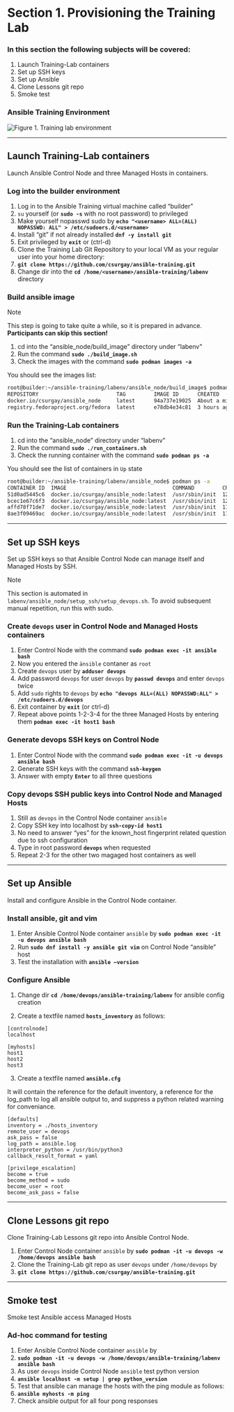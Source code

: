 # Section 1. Provisioning the Training Lab

### In this section the following subjects will be covered:

1.	Launch Training-Lab containers
2.	Set up SSH keys 
3.	Set up Ansible
4.	Clone Lessons git repo
5.	Smoke test

### Ansible Training Environment

![Figure 1. Training lab environment](https://csurgay.com/ansible/labenv.png)

---
## Launch Training-Lab containers

Launch Ansible Control Node and three Managed Hosts in containers.

### Log into the builder environment

1.	Log in to the Ansible Training virtual machine called “builder”
2.	`su` yourself (or **`sudo -s`** with no root password) to privileged
3.	Make yourself nopasswd sudo by **`echo "<username> ALL=(ALL) NOPASSWD: ALL" > /etc/sudoers.d/<username>`**
4.	Install “git” if not already installed **`dnf -y install git`**
5.	Exit privileged by **`exit`** or (ctrl-d)
6.	Clone the Training Lab Git Repository to your local VM as your regular user into your home directory:
7.	**`git clone https://github.com/csurgay/ansible-training.git`**
8.	Change dir into the **`cd /home/<username>/ansible-training/labenv`** directory

### Build ansible image

> [!NOTE]
> This step is going to take quite a while, so it is prepared in advance. **Participants can skip this section!**

1.	cd into the “ansible_node/build_image” directory under “labenv”
2.	Run the command **`sudo ./build_image.sh`**
3.	Check the images with the command **`sudo podman images -a`**

You should see the images list:

```bash
root@builder:~/ansible-training/labenv/ansible_node/build_image$ podman images -a
REPOSITORY                         TAG         IMAGE ID      CREATED             SIZE
docker.io/csurgay/ansible_node     latest      94a737e19025  About a minute ago  1.05 GB
registry.fedoraproject.org/fedora  latest      e78db4e34c81  3 hours ago         170 MB
```

### Run the Training-Lab containers

1.	cd into the “ansible_node” directory under “labenv”
2.	Run the command **`sudo ./run_containers.sh`**
3.	Check the running container with the command **`sudo podman ps -a`**

You should see the list of containers in `Up` state

```bash
root@builder:~/ansible-training/labenv/ansible_node$ podman ps -a
CONTAINER ID  IMAGE                                  COMMAND         CREATED         STATUS         PORTS                                               NAMES
51d0ad5445c6  docker.io/csurgay/ansible_node:latest  /usr/sbin/init  12 seconds ago  Up 13 seconds  0.0.0.0:2020->22/tcp, 22/tcp                        ansible
bcec1e67c6f3  docker.io/csurgay/ansible_node:latest  /usr/sbin/init  12 seconds ago  Up 12 seconds  0.0.0.0:2021->22/tcp, 0.0.0.0:8081->80/tcp, 22/tcp  host1
affd78f71de7  docker.io/csurgay/ansible_node:latest  /usr/sbin/init  11 seconds ago  Up 12 seconds  0.0.0.0:2022->22/tcp, 0.0.0.0:8082->80/tcp, 22/tcp  host2
8ae3f09469ac  docker.io/csurgay/ansible_node:latest  /usr/sbin/init  11 seconds ago  Up 12 seconds  0.0.0.0:2023->22/tcp, 0.0.0.0:8083->80/tcp, 22/tcp  host3
```

---
## Set up SSH keys

Set up SSH keys so that Ansible Control Node can manage itself and Managed Hosts by SSH.

> [!NOTE]
> This section is automated in `labenv/ansible_node/setup_ssh/setup_devops.sh`. To avoid subsequent manual repetition,
> run this with sudo.

### Create `devops` user in Control Node and Managed Hosts containers

1.	Enter Control Node with the command **`sudo podman exec -it ansible bash`**
2.  Now you entered the `änsible` contaner as `root`
3.  Create `devops` user by **`adduser devops`**
4.  Add password `devops` for user `devops` by **`passwd devops`** and enter `devops` twice
5.  Add `sudo` rights to `devops` by **`echo "devops ALL=(ALL) NOPASSWD:ALL" > /etc/sudoers.d/devops`**
6.  Exit container by **`exit`** (or ctrl-d)
7.  Repeat above points 1-2-3-4 for the three Managed Hosts by entering them **`podman exec -it host1 bash`**

### Generate devops SSH keys on Control Node

1.	Enter Control Node with the command **`sudo podman exec -it -u devops ansible bash`**
2.	Generate SSH keys with the command **`ssh-keygen`**
3.	Answer with empty **`Enter`** to all three questions

### Copy devops SSH public keys into Control Node and Managed Hosts

1.	Still as `devops` in the Control Node container `ansible`
2.	Copy SSH key into localhost by **`ssh-copy-id host1`**
3.	No need to answer “yes” for the known_host fingerprint related question due to ssh configuration
4.	Type in root password **`devops`** when requested
5.	Repeat 2-3 for the other two magaged host containers as well

---
## Set up Ansible

Install and configure Ansible in the Control Node container.

### Install ansible, git and vim

1.  Enter Ansible Control Node container `ansible` by **`sudo podman exec -it -u devops ansible bash`**
2.	Run **`sudo dnf install -y ansible git vim`** on Control Node “ansible” host
3.	Test the installation with **`ansible –version`**

### Configure Ansible

1. Change dir **`cd /home/devops/ansible-training/labenv`** for ansible config creation

2.	Create a textfile named **`hosts_inventory`** as follows:

```
[controlnode]
localhost

[myhosts]
host1
host2
host3
```

3.	Create a textfile named **`ansible.cfg`**

It will contain the reference for the default inventory,
a reference for the log_path to log all ansible output to,
and suppress a python related warning for conveniance.

```
[defaults]
inventory = ./hosts_inventory
remote_user = devops
ask_pass = false
log_path = ansible.log
interpreter_python = /usr/bin/python3
callback_result_format = yaml

[privilege_escalation]
become = true
become_method = sudo
become_user = root
become_ask_pass = false
```

---
## Clone Lessons git repo

Clone Training-Lab Lessons git repo into Ansible Control Node.

1.  Enter Control Node container `ansible` by **`sudo podman -it -u devops -w /home/devops ansible bash`**
2.  Clone the Training-Lab git repo as user `devops` under `/home/devops` by
3.  **`git clone https://github.com/csurgay/ansible-training.git`**

---
## Smoke test

Smoke test Ansible access Managed Hosts

### Ad-hoc command for testing

1.  Enter Ansible Control Node container `ansible` by
2.  **`sudo podman -it -u devops -w /home/devops/ansible-training/labenv ansible bash`**
3.	As user `devops` inside Control Node `ansible` test python version
4.	**`ansible localhost -m setup | grep python_version`** 
5.	Test that ansible can manage the hosts with the ping module as follows:
6.	**`ansible myhosts -m ping`**
7.	Check ansible output for all four pong responses

